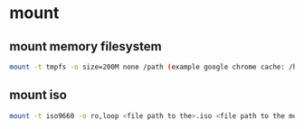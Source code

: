 # mount

## mount memory filesystem

```bash
mount -t tmpfs -o size=200M none /path (example google chrome cache: /home/XXXX/.cache/google-chrome )
```

## mount iso

```bash
mount -t iso9660 -o ro,loop <file path to the>.iso <file path to the mount point>
```

